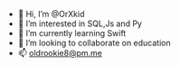 - 👋 Hi, I’m @OrXkid
- 👀 I’m interested in SQL,Js and Py
- 🌱 I’m currently learning Swift
- 💞️ I’m looking to collaborate on education
- 📫 oldrookie8@pm.me

<!---
OrXkid/OrXkid is a ✨ special ✨ repository because its `README.md` (this file) appears on your GitHub profile.
You can click the Preview link to take a look at your changes.
--->
